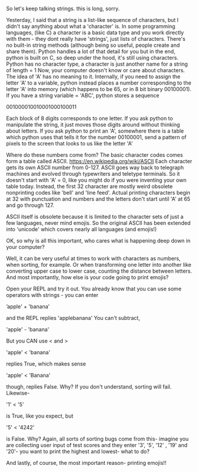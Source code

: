 So let's keep talking strings. this is long, sorry. 
 
Yesterday, I said that a string is a list-like sequence of characters, but I didn't say anything about what a 'character' is. In some programming languages, (like C) a character is a basic data type and you work directly with them - they dont really have 'strings', just lists of characters. There's no built-in string methods (although being so useful, people create and share them). Python handles a lot of that detail for you but in the end, python is built on C, so deep under the hood, it's still using characters. Python has no character type, a character is just another name for a string of length = 1
Now, your computer doesn't know or care about characters. The idea of 'A' has no meaning to it. Internally, if you need to assign the letter 'A' to a variable, python instead places a number corresponding to the letter 'A' into memory (which happens to be 65, or in 8 bit binary 00100001). If you have a string variable = 'ABC', python stores a sequence 

001000010010001000100011

Each block of 8 digits corresponds to one letter. 
If you ask python to manipulate the string, it just moves those digits around without thinking about letters.
If you ask python to print an 'A', somewhere there is a table which python uses that tells it for the number 00100001, send a pattern of pixels to the screen that looks to us like the letter 'A'

Where do these numbers come from? The basic character codes comes form a table called ASCII. 
https://en.wikipedia.org/wiki/ASCII
Each character gets its own ASCII number from 0-127.  ASCII goes way back to telegraph machines and evolved through typewriters and teletype terminals. So it doesn't start with 'A' = 0, like you might do if you were inventing your own table today. Instead, the first 32 character are mostly weird obsolete nonprinting codes like 'bell' and 'line feed'. Actual printing characters begin at 32 with punctuation and numbers and the letters don't start until 'A' at 65 and go through 127. 

ASCII itself is obsolete because it is limited to the character sets of just a few languages, never mind emojis. 
So the original ASCII has been extended into 'unicode' which covers nearly all languages (and emojis!)

OK, so why is all this important, who cares what is happening deep down in your computer?

Well, it can be very useful at times to work with characters as numbers, when sorting, for example. Or when transforming one letter into another like converting upper case to lower case, counting the distance between letters. And most importantly, how else is your code going to print emojis?

Open your REPL and try it out. 
You already know that you can use some operators with strings - you can enter 

’apple' + 'banana’

and the REPL replies 'applebanana'
You can't subtract, 

'apple' - 'banana'

But you CAN use < and >

'apple' < 'banana'

replies True, which makes sense

'apple' < 'Banana'

though, replies False. Why? If you don't understand, sorting will fail. 
Likewise-

'1' < '5'

is True, like you expect, but 

'5' < '4242'

is False. Why? Again, all sorts of sorting bugs come from this- 
imagine you are collecting user input of test scores and they enter '3', '5', '12' , '19' and '20'- you want to print the highest and lowest- what to do?

And lastly, of course, the most important reason- printing emojis!!
